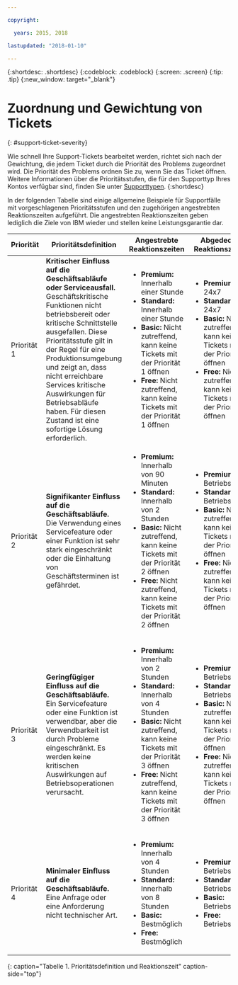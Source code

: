 ```yaml
---

copyright:

  years: 2015, 2018

lastupdated: "2018-01-10"

---
```


{:shortdesc: .shortdesc}
{:codeblock: .codeblock}
{:screen: .screen}
{:tip: .tip}
{:new_window: target="_blank"}


# Zuordnung und Gewichtung von Tickets
{: #support-ticket-severity}

Wie schnell Ihre Support-Tickets bearbeitet werden, richtet sich nach der Gewichtung, die jedem Ticket durch die Priorität des Problems zugeordnet wird. Die Priorität des Problems ordnen Sie zu, wenn Sie das Ticket öffnen. Weitere Informationen über die Prioritätsstufen, die für den Supporttyp Ihres Kontos verfügbar sind, finden Sie unter [Supporttypen](/docs/get-support/getstarttssup.html#typesofsupport).
{:shortdesc}

In der folgenden Tabelle sind einige allgemeine Beispiele für Supportfälle mit vorgeschlagenen Prioritätsstufen und den zugehörigen angestrebten Reaktionszeiten aufgeführt. Die angestrebten Reaktionszeiten geben lediglich die Ziele von IBM wieder und stellen keine Leistungsgarantie dar.

Priorität | Prioritätsdefinition | Angestrebte Reaktionszeiten | Abgedeckte Reaktionszeiten
------|-------- | --- | --- |
Priorität 1 | <strong>Kritischer Einfluss auf die Geschäftsabläufe oder Serviceausfall.</strong> <br> Geschäftskritische Funktionen nicht betriebsbereit oder kritische Schnittstelle ausgefallen. Diese Prioritätsstufe gilt in der Regel für eine Produktionsumgebung und zeigt an, dass nicht erreichbare Services kritische Auswirkungen für Betriebsabläufe haben.  Für diesen Zustand ist eine sofortige Lösung erforderlich. | <ul><li><strong>Premium:</strong> Innerhalb einer Stunde</li><li><strong>Standard:</strong> Innerhalb einer Stunde</li><li><strong>Basic:</strong> Nicht zutreffend, kann keine Tickets mit der Priorität 1 öffnen</li><li><strong>Free:</strong> Nicht zutreffend, kann keine Tickets mit der Priorität 1 öffnen</li></ul> | <ul><li><strong>Premium:</strong> 24x7</li><li><strong>Standard:</strong> 24x7</li><li><strong>Basic:</strong> Nicht zutreffend, kann keine Tickets mit der Priorität 1 öffnen</li><li><strong>Free:</strong> Nicht zutreffend, kann keine Tickets mit der Priorität 1 öffnen</li></ul> 			   
Priorität 2 | <strong>Signifikanter Einfluss auf die Geschäftsabläufe.</strong> <br> Die Verwendung eines Servicefeature oder einer Funktion ist sehr stark eingeschränkt oder die Einhaltung von Geschäftsterminen ist gefährdet. | <ul><li><strong>Premium:</strong> Innerhalb von 90 Minuten </li><li><strong>Standard:</strong> Innerhalb von 2 Stunden</li><li><strong>Basic:</strong> Nicht zutreffend, kann keine Tickets mit der Priorität 2 öffnen</li><li><strong>Free:</strong> Nicht zutreffend, kann keine Tickets mit der Priorität 2 öffnen</li></ul> | <ul><li><strong>Premium:</strong> Betriebszeiten </li><li><strong>Standard:</strong> Betriebszeiten </li><li><strong>Basic:</strong> Nicht zutreffend, kann keine Tickets mit der Priorität 2 öffnen</li><li><strong>Free:</strong> Nicht zutreffend, kann keine Tickets mit der Priorität 2 öffnen</li></ul>
Priorität 3 | <strong>Geringfügiger Einfluss auf die Geschäftsabläufe.</strong> <br> Ein Servicefeature oder eine Funktion ist verwendbar, aber die Verwendbarkeit ist durch Probleme eingeschränkt. Es werden keine kritischen Auswirkungen auf Betriebsoperationen verursacht. | <ul><li><strong>Premium:</strong> Innerhalb von 2 Stunden</li><li><strong>Standard:</strong> Innerhalb von 4 Stunden</li><li><strong>Basic:</strong> Nicht zutreffend, kann keine Tickets mit der Priorität 3 öffnen</li><li><strong>Free:</strong> Nicht zutreffend, kann keine Tickets mit der Priorität 3 öffnen</li></ul> | <ul><li><strong>Premium:</strong> Betriebszeiten </li><li><strong>Standard:</strong> Betriebszeiten </li><li><strong>Basic:</strong> Nicht zutreffend, kann keine Tickets mit der Priorität 3 öffnen</li><li><strong>Free:</strong> Nicht zutreffend, kann keine Tickets mit der Priorität 3 öffnen</li></ul>
Priorität 4 | <strong>Minimaler Einfluss auf die Geschäftsabläufe.</strong> <br> Eine Anfrage oder eine Anforderung nicht technischer Art. | <ul><li><strong>Premium:</strong> Innerhalb von 4 Stunden</li><li><strong>Standard:</strong> Innerhalb von 8 Stunden</li><li><strong>Basic:</strong> Bestmöglich </li><li><strong>Free:</strong> Bestmöglich</li></ul> | <ul><li><strong>Premium:</strong> Betriebszeiten </li><li><strong>Standard:</strong> Betriebszeiten </li><li><strong>Basic:</strong> Betriebszeiten </li><li><strong>Free:</strong> Betriebszeiten </li></ul>
{: caption="Tabelle 1. Prioritätsdefinition und Reaktionszeit" caption-side="top"}
